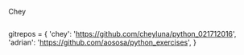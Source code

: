 Chey
```

```
gitrepos = {
    'chey': 'https://github.com/cheyluna/python_021712016',
    'adrian': 'https://github.com/aososa/python_exercises',
}
